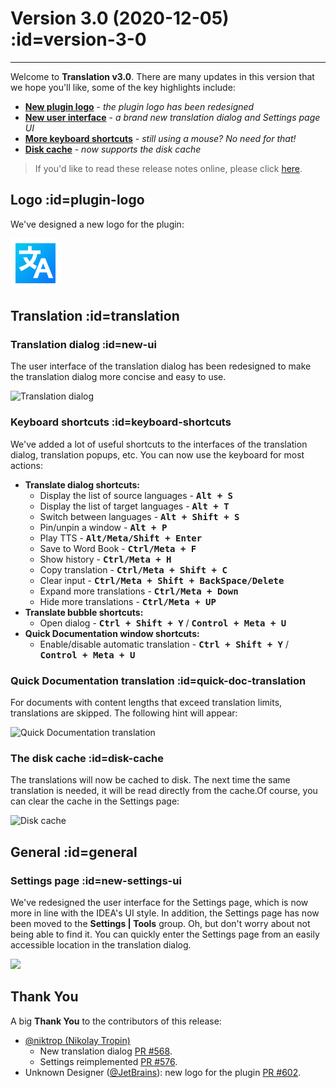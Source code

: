# Version 3.0 (2020-12-05) :id=version-3-0

---

Welcome to **Translation v3.0**. There are many updates in this version that we hope you'll like, some of the key highlights include:

- [**New plugin logo**](#plugin-logo) - _the plugin logo has been redesigned_
- [**New user interface**](#new-ui) - _a brand new translation dialog and Settings page UI_
- [**More keyboard shortcuts**](#keyboard-shortcuts) - _still using a mouse? No need for that!_
- [**Disk cache**](#disk-cache) - _now supports the disk cache_

> If you'd like to read these release notes online, please click [here](#/ko/updates ':ignore :target=_blank').

## Logo :id=plugin-logo

We've designed a new logo for the plugin:

![Logo](/img/logo.svg ':size=128x128')

## Translation :id=translation
### Translation dialog :id=new-ui

The user interface of the translation dialog has been redesigned to make the translation dialog more concise and easy to use.

![Translation dialog](/updates/img/v3_0/new_ui.png)

### Keyboard shortcuts :id=keyboard-shortcuts

We've added a lot of useful shortcuts to the interfaces of the translation dialog, translation popups, etc. You can now use the keyboard for most actions:
- **Translate dialog shortcuts:**
  - Display the list of source languages - <kbd>**Alt + S**</kbd>
  - Display the list of target languages - <kbd>**Alt + T**</kbd>
  - Switch between languages - <kbd>**Alt + Shift + S**</kbd>
  - Pin/unpin a window - <kbd>**Alt + P**</kbd>
  - Play TTS - <kbd>**Alt/Meta/Shift + Enter**</kbd>
  - Save to Word Book - <kbd>**Ctrl/Meta + F**</kbd>
  - Show history - <kbd>**Ctrl/Meta + H**</kbd>
  - Copy translation - <kbd>**Ctrl/Meta + Shift + C**</kbd>
  - Clear input - <kbd>**Ctrl/Meta + Shift + BackSpace/Delete**</kbd>
  - Expand more translations - <kbd>**Ctrl/Meta + Down**</kbd>
  - Hide more translations - <kbd>**Ctrl/Meta + UP**</kbd>
- **Translate bubble shortcuts:**
  - Open dialog - <kbd>**Ctrl + Shift + Y**</kbd> / <kbd>**Control + Meta + U**</kbd>
- **Quick Documentation window shortcuts:**
  - Enable/disable automatic translation - <kbd>**Ctrl + Shift + Y**</kbd> / <kbd>**Control + Meta + U**</kbd>

### Quick Documentation translation :id=quick-doc-translation

For documents with content lengths that exceed translation limits, translations are skipped. The following hint will appear:

![Quick Documentation translation](/updates/img/v3_0/quick_doc.png)


### The disk cache :id=disk-cache

The translations will now be cached to disk. The next time the same translation is needed, it will be read directly from the cache.Of course, you can clear the cache in the Settings page:

![Disk cache](/updates/img/v3_0/cache.png)

## General :id=general
### Settings page :id=new-settings-ui

We've redesigned the user interface for the Settings page, which is now more in line with the IDEA's UI style. In addition, the Settings page has now been moved to the **Settings | Tools** group. Oh, but don't worry about not being able to find it. You can quickly enter the Settings page from an easily accessible location in the translation dialog.

![](/updates/img/v3_0/settings.png)

## Thank You

A big **Thank You** to the contributors of this release:

- [@niktrop (Nikolay Tropin)](https://github.com/niktrop)
  - New translation dialog [PR #568](https://github.com/YiiGuxing/TranslationPlugin/pull/568).
  - Settings reimplemented [PR #576](https://github.com/YiiGuxing/TranslationPlugin/pull/576).
- Unknown Designer ([@JetBrains](https://www.jetbrains.com)): new logo for the plugin [PR #602](https://github.com/YiiGuxing/TranslationPlugin/pull/602).